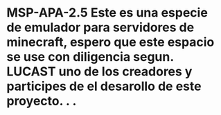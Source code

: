 # MSP-APA-2.5 Este es una especie de emulador para servidores de minecraft, espero que este espacio se use con diligencia segun. LUCAST uno de los creadores y participes de el desarollo de este proyecto. . .